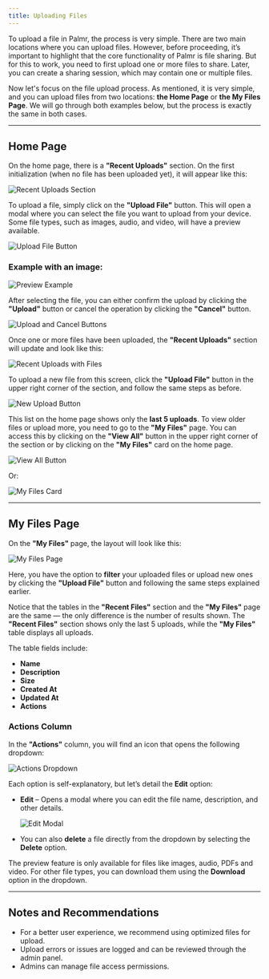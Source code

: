 ```yaml
---
title: Uploading Files
---
```


To upload a file in Palmr, the process is very simple. There are two main locations where you can upload files. 
However, before proceeding, it’s important to highlight that the core functionality of Palmr is file sharing. 
But for this to work, you need to first upload one or more files to share. Later, you can create a sharing session, 
which may contain one or multiple files.

Now let's focus on the file upload process. As mentioned, it is very simple, and you can upload files from two locations: 
**the Home Page** or **the My Files Page**. We will go through both examples below, but the process is exactly the same in both cases.

---

## Home Page

On the home page, there is a **"Recent Uploads"** section. On the first initialization (when no file has been uploaded yet), 
it will appear like this:

![Recent Uploads Section](/src/assets/main/upload/recent-uploads.png)

To upload a file, simply click on the **"Upload File"** button. This will open a modal where you can select the file you want 
to upload from your device. Some file types, such as images, audio, and video, will have a preview available.

![Upload File Button](/src/assets/main/upload/upload-file-button.png)

### Example with an image:
![Preview Example](/src/assets/main/upload/preview-example.png)

After selecting the file, you can either confirm the upload by clicking the **"Upload"** button or cancel the operation by clicking the **"Cancel"** button.

![Upload and Cancel Buttons](/src/assets/main/upload/upload-cancel-buttons.png)

Once one or more files have been uploaded, the **"Recent Uploads"** section will update and look like this:

![Recent Uploads with Files](/src/assets/main/upload/recent-uploads-filled.png)

To upload a new file from this screen, click the **"Upload File"** button in the upper right corner of the section, and follow the same steps as before.

![New Upload Button](/src/assets/main/upload/new-upload-button.png)

This list on the home page shows only the **last 5 uploads**. To view older files or upload more, you need to go to the **"My Files"** page. 
You can access this by clicking on the **"View All"** button in the upper right corner of the section or by clicking on the **"My Files"** card on the home page.

![View All Button](/src/assets/main/upload/view-all-button.png)

Or:

![My Files Card](/src/assets/main/files/my-files-card.png)

---

## My Files Page

On the **"My Files"** page, the layout will look like this:

![My Files Page](/src/assets/main/upload/my-files-page.png)

Here, you have the option to **filter** your uploaded files or upload new ones by clicking the **"Upload File"** button and following the same steps explained earlier.

Notice that the tables in the **"Recent Files"** section and the **"My Files"** page are the same — the only difference is the number of results shown. 
The **"Recent Files"** section shows only the last 5 uploads, while the **"My Files"** table displays all uploads.

The table fields include:
- **Name**
- **Description**
- **Size**
- **Created At**
- **Updated At**
- **Actions**

### Actions Column
In the **"Actions"** column, you will find an icon that opens the following dropdown:

![Actions Dropdown](/src/assets/main/upload/actions-dropdown.png)

Each option is self-explanatory, but let’s detail the **Edit** option:

- **Edit** – Opens a modal where you can edit the file name, description, and other details.

  ![Edit Modal](/src/assets/main/upload/edit-modal.png)

- You can also **delete** a file directly from the dropdown by selecting the **Delete** option.

The preview feature is only available for files like images, audio, PDFs and video. For other file types, 
you can download them using the **Download** option in the dropdown.

---

## Notes and Recommendations

- For a better user experience, we recommend using optimized files for upload.  
- Upload errors or issues are logged and can be reviewed through the admin panel.  
- Admins can manage file access permissions.  
